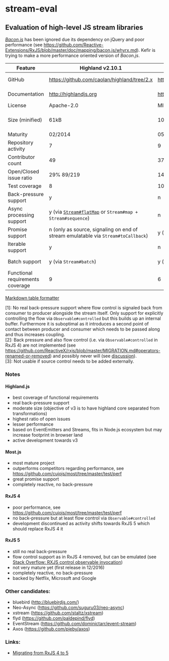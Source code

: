 # stream-eval

## Evaluation of high-level JS stream libraries

[_Bacon.js_](https://baconjs.github.io/) has been ignored due its dependency on jQuery and poor performance (see https://github.com/Reactive-Extensions/RxJS/blob/master/doc/mapping/bacon.js/whyrx.md). Kefir is trying to make a more performance oriented version of _Bacon.js_. 

| Feature                          | Highland v2.10.1                                                                                            | Kefir v3.6.1                       | RxJS v4.1.0                                                                                  | RxJS v5.0.2                         | Most.js 1.1.1                                                                                                                                                                                        |
|----------------------------------|-------------------------------------------------------------------------------------------------------------|------------------------------------|----------------------------------------------------------------------------------------------|-------------------------------------|------------------------------------------------------------------------------------------------------------------------------------------------------------------------------------------------------|
| GitHub                           | https://github.com/caolan/highland/tree/2.x                                                                 | https://github.com/rpominov/kefir  | https://github.com/Reactive-Extensions/RxJS                                                  | https://github.com/ReactiveX/RxJS   | https://github.com/cujojs/most                                                                                                                                                                       |
| Documentation                    | http://highlandjs.org                                                                                       | https://rpominov.github.io/kefir/  | https://github.com/Reactive-Extensions/RxJS/tree/master/doc                                  | http://reactivex.io/rxjs/           | https://github.com/cujojs/most/blob/master/docs/api.md                                                                                                                                               |
| License                          | Apache-2.0                                                                                                  | MIT                                | Apache-2.0                                                                                   | Apache-2.0                          | MIT                                                                                                                                                                                                  |
| Size (minified)                  | 61kB                                                                                                        | 10kB                               | 141kB (complete but also support for custom builds), e.g. 78kB (rx.min.js + rx.async.min.js) | 143kB                               | 42kB                                                                                                                                                                                                 |
| Maturity                         | 02/2014                                                                                                     | 05/2014                            | 02/2013                                                                                      | 12/2016                             | 11/2013                                                                                                                                                                                              |
| Repository activity              | 7                                                                                                           | 9                                  | 10                                                                                           | 10                                  | 10                                                                                                                                                                                                   |
| Contributor count                | 49                                                                                                          | 37                                 | 273                                                                                          | 107                                 | 36                                                                                                                                                                                                   |
| Open/Closed issue ratio          | 29% 89/219                                                                                                  | 14% 24/143                         | 24% 185/594                                                                                  | 16% 145/768                         | 16% 26/132                                                                                                                                                                                           |
| Test coverage                    | 8                                                                                                           | 10                                 | 10                                                                                           | 10                                  | 10                                                                                                                                                                                                   |
| Back-pressure support            | y                                                                                                           | n                                  | n [[1]](#1)                                                                                  | n [[2]](#2)                         | n                                                                                                                                                                                                    |
| Async processing support         | y (via [`Stream#flatMap`](https://github.com/caolan/highland/issues/290) or `Stream#map + Stream#sequence`) | n                                  | y (via `Observable#flatMap`)                                                                 | y (via `Observable#mergeMap`)       | y (via `stream#concatMap`)                                                                                                                                                                           |
| Promise support                  | n (only as source, signaling on end of stream emulatable via `Stream#toCallback`)                           | y (via `observer#toPromise`)       | y (via `Observable#toPromise`)                                                               | y (via `Observable#toPromise`)      | y                                                                                                                                                                                                    |
| Iterable support                 | y                                                                                                           | n                                  | y (via `Observable.from`)                                                                    | y (via `Observable.from`) [[3]](#3) | y (via `most.from`) [[3]](#3)                                                                                                                                                                        |
| Batch support                    | y (via `Stream#batch`)                                                                                      | y (via `observer#bufferWithCount`) | y (via `Observable#bufferWithCount`)                                                         | y (via `Observable#bufferCount`)    | y (pluggable via `stream#transduce` with `transducers.partitionAll` from [transducers-js](http://cognitect-labs.github.io/transducers-js/classes/transducers.html#methods_transducers.partitionAll)) |
| Functional requirements coverage | 9                                                                                                           | 6                                  | 9                                                                                            | 8                                   | 8                                                                                                                                                                                                    |

[Markdown table formatter](http://www.tablesgenerator.com/markdown_tables)

[1]: No real back-pressure support where flow control is signaled back from consumer to producer alongside the stream itself. Only support for explicitly controlling the flow via `Observable#controlled` but this builds up an internal buffer. Furthermore it is suboptimal as it introduces a second point of contact between producer and consumer which needs to be passed along and thus increases coupling.  
[2]: Back pressure and also flow control (i.e. via `Observable#controlled` in RxJS 4) are not implemented (see https://github.com/ReactiveX/rxjs/blob/master/MIGRATION.md#operators-renamed-or-removed) and possibly never will (see [discussion](https://github.com/ReactiveX/rxjs/issues/71)).  
[3]: Not usable if source control needs to be added externally.  

### Notes

#### Highland.js
- best coverage of functional requirements
- real back-pressure support
- moderate size (objective of v3 is to have highland core separated from transformations)
- highest ratio of open issues
- lesser performance
- based on EventEmitters and Streams, fits in Node.js ecosystem but may increase footprint in browser land
- active development towards v3

#### Most.js
- most mature project
- outperforms competitors regarding performance, see https://github.com/cujojs/most/tree/master/test/perf
- great promise support
- completely reactive, no back-pressure

#### RxJS 4
- poor performance, see https://github.com/cujojs/most/tree/master/test/perf
- no back-pressure but at least flow control via `Observable#controlled`
- development discontinued as activity shifts towards RxJS 5 which should replace RxJS 4 it

#### RxJS 5
- still no real back-pressure
- flow control support as in RxJS 4 removed, but can be emulated (see [Stack Overflow: RXJS control observable invocation](http://stackoverflow.com/a/35347136/893797))
- not very mature yet (first release in 12/2016)
- completely reactive, no back-pressure
- backed by Netflix, Microsoft and Google

### Other candidates:

- bluebird (http://bluebirdjs.com/)
- Neo-Async (https://github.com/suguru03/neo-async)
- xstream (https://github.com/staltz/xstream)
- flyd (https://github.com/paldepind/flyd)
- EventStream (https://github.com/dominictarr/event-stream)
- Axos (https://github.com/pjeby/axos)

### Links:

- [Migrating from RxJS 4 to 5](https://github.com/ReactiveX/rxjs/blob/master/MIGRATION.md)
